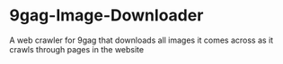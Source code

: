 # 9gag-Image-Downloader

A web crawler for 9gag that downloads all images it comes across as it crawls through pages in the website
